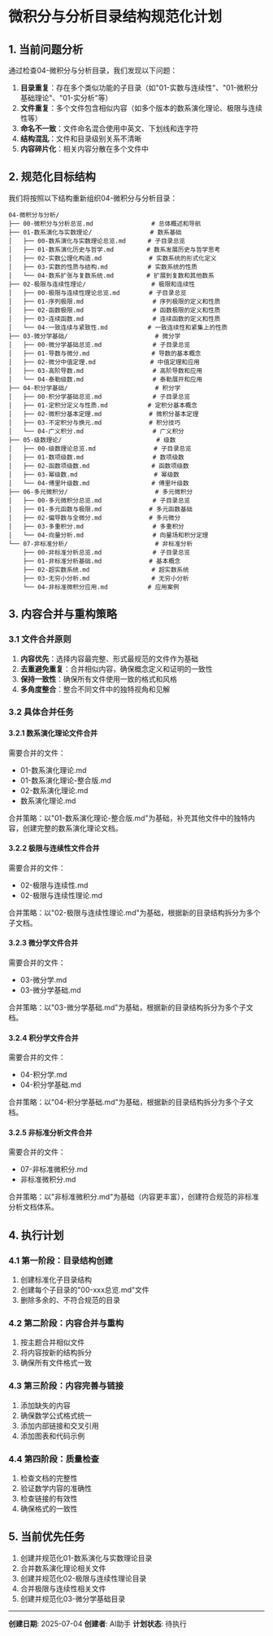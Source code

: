 # 微积分与分析目录结构规范化计划

## 1. 当前问题分析

通过检查04-微积分与分析目录，我们发现以下问题：

1. **目录重复**：存在多个类似功能的子目录（如"01-实数与连续性"、"01-微积分基础理论"、"01-实分析"等）
2. **文件重复**：多个文件包含相似内容（如多个版本的数系演化理论、极限与连续性等）
3. **命名不一致**：文件命名混合使用中英文、下划线和连字符
4. **结构混乱**：文件和目录级别关系不清晰
5. **内容碎片化**：相关内容分散在多个文件中

## 2. 规范化目标结构

我们将按照以下结构重新组织04-微积分与分析目录：

```text
04-微积分与分析/
├── 00-微积分与分析总览.md                # 总体概述和导航
├── 01-数系演化与实数理论/                # 数系基础
│   ├── 00-数系演化与实数理论总览.md      # 子目录总览
│   ├── 01-数系演化历史与哲学.md         # 数系发展历史与哲学思考
│   ├── 02-实数公理化构造.md             # 实数系统的形式化定义
│   ├── 03-实数的性质与结构.md           # 实数系统的性质
│   └── 04-数系扩张与复数系统.md         # 扩展到复数和其他数系
├── 02-极限与连续性理论/                  # 极限和连续性
│   ├── 00-极限与连续性理论总览.md        # 子目录总览
│   ├── 01-序列极限.md                   # 序列极限的定义和性质
│   ├── 02-函数极限.md                   # 函数极限的定义和性质
│   ├── 03-连续函数.md                   # 连续函数的定义和性质
│   └── 04-一致连续与紧致性.md           # 一致连续性和紧集上的性质
├── 03-微分学基础/                        # 微分学
│   ├── 00-微分学基础总览.md              # 子目录总览
│   ├── 01-导数与微分.md                 # 导数的基本概念
│   ├── 02-微分中值定理.md               # 中值定理和应用
│   ├── 03-高阶导数.md                   # 高阶导数和应用
│   └── 04-泰勒级数.md                   # 泰勒展开和应用
├── 04-积分学基础/                        # 积分学
│   ├── 00-积分学基础总览.md              # 子目录总览
│   ├── 01-定积分定义与性质.md           # 定积分基本概念
│   ├── 02-微积分基本定理.md             # 微积分基本定理
│   ├── 03-不定积分与换元.md             # 积分技巧
│   └── 04-广义积分.md                   # 广义积分
├── 05-级数理论/                          # 级数
│   ├── 00-级数理论总览.md                # 子目录总览
│   ├── 01-数项级数.md                   # 数项级数
│   ├── 02-函数项级数.md                 # 函数项级数
│   ├── 03-幂级数.md                     # 幂级数
│   └── 04-傅里叶级数.md                 # 傅里叶级数
├── 06-多元微积分/                        # 多元微积分
│   ├── 00-多元微积分总览.md              # 子目录总览
│   ├── 01-多元函数与极限.md             # 多元函数基础
│   ├── 02-偏导数与全微分.md             # 多元微分
│   ├── 03-多重积分.md                   # 多重积分
│   └── 04-向量分析.md                   # 向量场和积分定理
└── 07-非标准分析/                        # 非标准分析
    ├── 00-非标准分析总览.md              # 子目录总览
    ├── 01-非标准分析基础.md             # 基本概念
    ├── 02-超实数系统.md                 # 超实数系统
    ├── 03-无穷小分析.md                 # 无穷小分析
    └── 04-非标准微积分应用.md           # 应用案例
```

## 3. 内容合并与重构策略

### 3.1 文件合并原则

1. **内容优先**：选择内容最完整、形式最规范的文件作为基础
2. **去重避免重复**：合并相似内容，确保概念定义和证明的一致性
3. **保持一致性**：确保所有文件使用一致的格式和风格
4. **多角度整合**：整合不同文件中的独特视角和见解

### 3.2 具体合并任务

#### 3.2.1 数系演化理论文件合并

需要合并的文件：

- 01-数系演化理论.md
- 01-数系演化理论-整合版.md
- 02-数系演化理论.md
- 数系演化理论.md

合并策略：以"01-数系演化理论-整合版.md"为基础，补充其他文件中的独特内容，创建完整的数系演化理论文档。

#### 3.2.2 极限与连续性文件合并

需要合并的文件：

- 02-极限与连续性.md
- 02-极限与连续性理论.md

合并策略：以"02-极限与连续性理论.md"为基础，根据新的目录结构拆分为多个子文档。

#### 3.2.3 微分学文件合并

需要合并的文件：

- 03-微分学.md
- 03-微分学基础.md

合并策略：以"03-微分学基础.md"为基础，根据新的目录结构拆分为多个子文档。

#### 3.2.4 积分学文件合并

需要合并的文件：

- 04-积分学.md
- 04-积分学基础.md

合并策略：以"04-积分学基础.md"为基础，根据新的目录结构拆分为多个子文档。

#### 3.2.5 非标准分析文件合并

需要合并的文件：

- 07-非标准微积分.md
- 非标准微积分.md

合并策略：以"非标准微积分.md"为基础（内容更丰富），创建符合规范的非标准分析文档体系。

## 4. 执行计划

### 4.1 第一阶段：目录结构创建

1. 创建标准化子目录结构
2. 创建每个子目录的"00-xxx总览.md"文件
3. 删除多余的、不符合规范的目录

### 4.2 第二阶段：内容合并与重构

1. 按主题合并相似文件
2. 将内容按新的结构拆分
3. 确保所有文件格式一致

### 4.3 第三阶段：内容完善与链接

1. 添加缺失的内容
2. 确保数学公式格式统一
3. 添加内部链接和交叉引用
4. 添加图表和代码示例

### 4.4 第四阶段：质量检查

1. 检查文档的完整性
2. 验证数学内容的准确性
3. 检查链接的有效性
4. 确保格式的一致性

## 5. 当前优先任务

1. 创建并规范化01-数系演化与实数理论目录
2. 合并数系演化理论相关文件
3. 创建并规范化02-极限与连续性理论目录
4. 合并极限与连续性相关文件
5. 创建并规范化03-微分学基础目录

---

**创建日期**: 2025-07-04
**创建者**: AI助手
**计划状态**: 待执行
